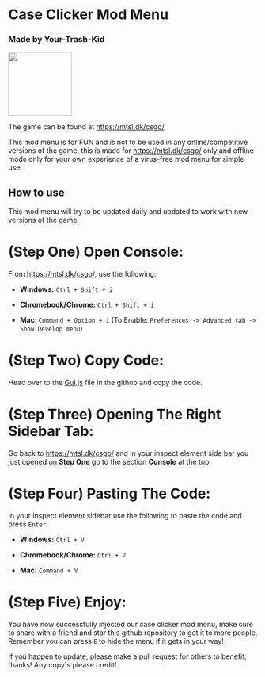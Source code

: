# Case Clicker Mod Menu
### Made by Your-Trash-Kid

<img src="https://mtsl.dk/csgo/images/CSGOWeaponCase3.png" width="128">

The game can be found at https://mtsl.dk/csgo/

This mod menu is for FUN and is not to be used in any online/competitive versions of the game, this is made for https://mtsl.dk/csgo/ only and offline mode only for your own experience of a virus-free mod menu for simple use.

## How to use
This mod menu will try to be updated daily and updated to work with new versions of the game.

# (Step One) Open Console: 
From https://mtsl.dk/csgo/, use the following:

* **Windows:** `Ctrl + Shift + i`

* **Chromebook/Chrome:** `Ctrl + Shift + i`

* **Mac**: `Command + Option + i` (To Enable: `Preferences -> Advanced tab -> Show Develop menu`)

# (Step Two) Copy Code:
Head over to the [Gui.js](https://github.com/Your-Trash-kid/CaseClickerHacks/blob/main/Gui.js) file in the github and copy the code.

# (Step Three) Opening The Right Sidebar Tab:
Go back to https://mtsl.dk/csgo/ and in your inspect element side bar you just opened on **Step One** go to the section **Console** at the top.

# (Step Four) Pasting The Code:
In your inspect element sidebar use the following to paste the code and press `Enter`:

* **Windows:** `Ctrl + V`

* **Chromebook/Chrome:** `Ctrl + V`

* **Mac:** `Command + V`

# (Step Five) Enjoy:
You have now successfully injected our case clicker mod menu, make sure to share with a friend and star this github repository to get it to more people, Remember you can press `E` to hide the menu if it gets in your way!

If you happen to update, please make a pull request for others to benefit, thanks!
Any copy's please credit!

